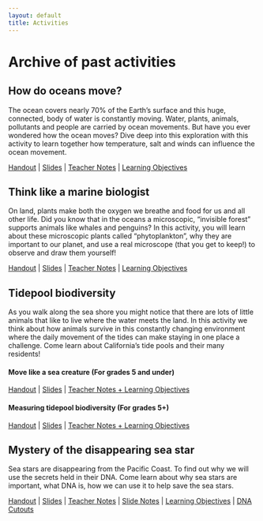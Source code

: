 ```yaml
---
layout: default
title: Activities
---
```


# Archive of past activities

## How do oceans move?

The ocean covers nearly 70% of the Earth’s surface and this huge, connected, body of water is constantly moving. Water, plants, animals, pollutants and people are carried by ocean movements. But have you ever wondered how the ocean moves? Dive deep into this exploration with this activity to learn together how temperature, salt and winds can influence the ocean movement.

[Handout](https://github.com/USC-FISH/USC-FISH.github.io/blob/master/activities/Session1_Student_Handout.pdf) | [Slides](https://github.com/USC-FISH/USC-FISH.github.io/blob/master/activities/Session1_Teacher_slides.pptx) |
[Teacher Notes](https://github.com/USC-FISH/USC-FISH.github.io/blob/master/activities/Session1_Teacher_Slides_Notes.pdf) |
[Learning Objectives](https://github.com/USC-FISH/USC-FISH.github.io/blob/master/activities/Session1_Learning_Objectives.pdf)

## Think like a marine biologist

On land, plants make both the oxygen we breathe and food for us and all other life. Did you know that in the oceans a microscopic, “invisible forest” supports animals like whales and penguins? In this activity, you will learn about these microscopic plants called “phytoplankton”, why they are important to our planet, and use a real microscope (that you get to keep!) to observe and draw them yourself!

[Handout](https://github.com/USC-FISH/USC-FISH.github.io/blob/master/activities/Session2_StudentHandout.pdf) | [Slides](https://github.com/USC-FISH/USC-FISH.github.io/blob/master/activities/Session2_TeacherPresentation.pdf) |
[Teacher Notes](https://github.com/USC-FISH/USC-FISH.github.io/blob/master/activities/Session2_Slide_Notes.docx) |
[Learning Objectives](https://github.com/USC-FISH/USC-FISH.github.io/blob/master/activities/Session2_LearningObjectives.docx)

## Tidepool biodiversity

As you walk along the sea shore you might notice that there are lots of little animals that like to live where the water meets the land. In this activity we think about how animals survive in this constantly changing environment where the daily movement of the tides can make staying in one place a challenge. Come learn about California’s tide pools and their many residents!

#### Move like a sea creature (For grades 5 and under)

[Handout](https://github.com/USC-FISH/USC-FISH.github.io/blob/master/activities/Session3_TidePool_Youngerkids.pdf) | [Slides](https://github.com/USC-FISH/USC-FISH.github.io/blob/master/activities/Session3_TidePool_Youngerkids_SLIDES.pptx) |
[Teacher Notes + Learning Objectives](https://github.com/USC-FISH/USC-FISH.github.io/blob/master/activities/Session3_TidePool_Youngerkids_TeacherGuide.pdf)

#### Measuring tidepool biodiversity (For grades 5+)

[Handout](https://github.com/USC-FISH/USC-FISH.github.io/blob/master/activities/Session3_TidePool_Olderkids_HANDOUTS.pdf) | [Slides](https://github.com/USC-FISH/USC-FISH.github.io/blob/master/activities/Session3_TidePool_Olderkids_SLIDES.pptx) |
[Teacher Notes + Learning Objectives](https://github.com/USC-FISH/USC-FISH.github.io/blob/master/activities/Session3_TidePool_Olderkids_TEACHERGUIDE.pdf)

## Mystery of the disappearing sea star

Sea stars are disappearing from the Pacific Coast. To find out why we will use the secrets held in their DNA. Come learn about why sea stars are important, what DNA is, how we can use it to help save the sea stars.

[Handout](https://github.com/USC-FISH/USC-FISH.github.io/blob/master/activities/Session4_LearnerHandout.pdf) | [Slides](https://github.com/USC-FISH/USC-FISH.github.io/blob/master/activities/Session4_Slides.pdf) |
[Teacher Notes](https://github.com/USC-FISH/USC-FISH.github.io/blob/master/activities/Session4_LearningGuideHandout.pdf) |
[Slide Notes](https://github.com/USC-FISH/USC-FISH.github.io/blob/master/activities/Session4_Slide_Notes.docx) |
[Learning Objectives](https://github.com/USC-FISH/USC-FISH.github.io/blob/master/activities/Session4_LearningObjectives.pdf) |
[DNA Cutouts](https://github.com/USC-FISH/USC-FISH.github.io/blob/master/activities/Session-4_DNA-matching.pdf)

